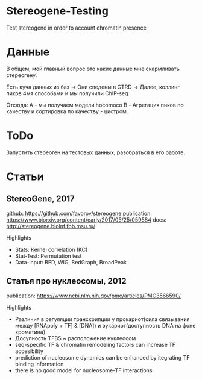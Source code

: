 # Stereogene-Testing
Test stereogene in order to account chromatin presence

# Данные

В общем, мой главный вопрос это какие данные мне скармливать стереогену.

Есть куча данных из баз -> Они сведены в GTRD -> Далее, коллинг пиков 4мя способами и мы получили ChIP-seq

Отсюда:
A - мы получаем модели hocomoco
B - Агрегация пиков по качеству и сортировка по качеству  - цистром.

# ToDo

Запустить стереоген на тестовых данных, разобраться в его работе.

# Статьи

## StereoGene, 2017
github: https://github.com/favorov/stereogene 
publication: https://www.biorxiv.org/content/early/2017/05/25/059584
docs: http://stereogene.bioinf.fbb.msu.ru/

Highlights
 - Stats: Kernel correlation (KC)
 - Stat-Test: Permutation test
 - Data-input: BED, WIG, BedGraph, BroadPeak

## Статья про нуклеосомы, 2012
publication: https://www.ncbi.nlm.nih.gov/pmc/articles/PMC3566590/

Highlights
 - Различия в регуляции транскрипции у прокариот(сила связывания между [RNApoly + TF] & [DNA]) и эукариот(доступность DNA на фоне хроматина)
 - Досупность TFBS ~ расположение нуклеосом
 - seq-specific TF & chromatin remodeling factors can increase TF accesibility
 - prediction of nucleosome dynamics can be enhanced by itegrating TF binding information
 - there is no good model for nucleosome-TF interactions

